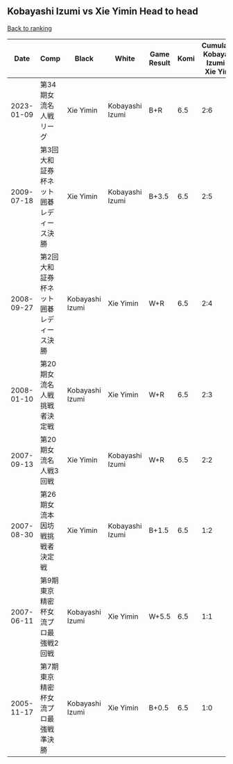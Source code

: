 ## Kobayashi Izumi vs Xie Yimin Head to head

[Back to ranking](../../index.md)




| **Date** | **Comp** | **Black** | **White** | **Game Result** | **Komi** | **Cumulative Kobayashi Izumi Vs Xie Yimin** | **Kobayashi Izumi Streak** | **Xie Yimin Streak** | 
| --- | --- | --- | --- | --- | --- | --- | --- | --- |
| 2023-01-09 | 第34期女流名人戦リーグ | Xie Yimin | Kobayashi Izumi | B+R | 6.5 | 2:6 | 0 | 4 | 
| 2009-07-18 | 第3回大和証券杯ネット囲碁レディース決勝 | Xie Yimin | Kobayashi Izumi | B+3.5 | 6.5 | 2:5 | 0 | 3 | 
| 2008-09-27 | 第2回大和証券杯ネット囲碁レディース決勝 | Kobayashi Izumi | Xie Yimin | W+R | 6.5 | 2:4 | 0 | 2 | 
| 2008-01-10 | 第20期女流名人戦挑戦者決定戦 | Kobayashi Izumi | Xie Yimin | W+R | 6.5 | 2:3 | 0 | 1 | 
| 2007-09-13 | 第20期女流名人戦3回戦 | Xie Yimin | Kobayashi Izumi | W+R | 6.5 | 2:2 | 1 | 0 | 
| 2007-08-30 | 第26期女流本因坊戦挑戦者決定戦 | Xie Yimin | Kobayashi Izumi | B+1.5 | 6.5 | 1:2 | 0 | 2 | 
| 2007-06-11 | 第9期東京精密杯女流プロ最強戦2回戦 | Kobayashi Izumi | Xie Yimin | W+5.5 | 6.5 | 1:1 | 0 | 1 | 
| 2005-11-17 | 第7期東京精密杯女流プロ最強戦準決勝 | Kobayashi Izumi | Xie Yimin | B+0.5 | 6.5 | 1:0 | 1 | 0 |




